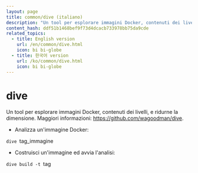 ```yaml
---
layout: page
title: common/dive (italiano)
description: "Un tool per esplorare immagini Docker, contenuti dei livelli, e ridurne la dimensione."
content_hash: ddf51b1468bef9f73d4dcacb733978bb75da9cde
related_topics:
  - title: English version
    url: /en/common/dive.html
    icon: bi bi-globe
  - title: 한국어 version
    url: /ko/common/dive.html
    icon: bi bi-globe
---
```

# dive

Un tool per esplorare immagini Docker, contenuti dei livelli, e ridurne la dimensione.
Maggiori informazioni: <https://github.com/wagoodman/dive>.

- Analizza un'immagine Docker:

`dive `<span class="tldr-var badge badge-pill bg-dark-lm bg-white-dm text-white-lm text-dark-dm font-weight-bold">tag_immagine</span>

- Costruisci un'immagine ed avvia l'analisi:

`dive build -t `<span class="tldr-var badge badge-pill bg-dark-lm bg-white-dm text-white-lm text-dark-dm font-weight-bold">tag</span>
